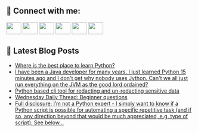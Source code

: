 ## 🔎 Connect with me:
[<img height="32" width="40" src="https://cdn.jsdelivr.net/npm/simple-icons@v5/icons/telegram.svg" />](https://t.me/bullbesh)
[<img height="32" width="40" src="https://cdn.jsdelivr.net/npm/simple-icons@v5/icons/vk.svg" />](https://vk.com/bullbesh)
[<img height="32" width="40" src="https://cdn.jsdelivr.net/npm/simple-icons@v5/icons/twitter.svg" />](https://twitter.com/bullbesh1)
[<img height="32" width="40" src="https://cdn.jsdelivr.net/npm/simple-icons@v5/icons/instagram.svg" />](https://www.instagram.com/bullbesh)
[<img height="32" width="40" src="https://cdn.jsdelivr.net/npm/simple-icons@v5/icons/reddit.svg" />](https://www.reddit.com/user/bullbesh)
[<img height="32" width="40" src="https://cdn.jsdelivr.net/npm/simple-icons@v5/icons/youtube.svg" />](https://www.youtube.com/channel/UCtfjRs6uzgq5mfm8S06WTcg)

## 📕 Latest Blog Posts
<!-- BLOG-POST-LIST:START -->
- [Where is the best place to learn Python?](https://www.reddit.com/r/Python/comments/v7g4jr/where_is_the_best_place_to_learn_python/)
- [I have been a Java developer for many years. I just learned Python 15 minutes ago and I don&#39;t get why nobody uses Jython. Can&#39;t we all just run everything on the JVM as the good lord ordained?](https://www.reddit.com/r/Python/comments/v7eysx/i_have_been_a_java_developer_for_many_years_i/)
- [Python based cli tool for redacting and un-redacting sensitive data](https://www.reddit.com/r/Python/comments/v7cq1u/python_based_cli_tool_for_redacting_and/)
- [Wednesday Daily Thread: Beginner questions](https://www.reddit.com/r/Python/comments/v7bnzw/wednesday_daily_thread_beginner_questions/)
- [Full disclosure: I’m not a Python expert - I simply want to know if a Python script is possible for automating a specific repetitive task &lpar;and if so, any direction beyond that would be much appreciated, e.g. type of script&rpar;. See below…](https://www.reddit.com/r/Python/comments/v7a5z1/full_disclosure_im_not_a_python_expert_i_simply/)
<!-- BLOG-POST-LIST:END -->
